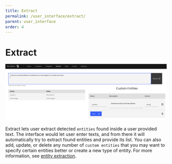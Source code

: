 ```yaml
---
title: Extract
permalink: /user_interface/extract/
parent: user_interface
order: 4
---
```


# Extract

![extract](images/extract.png)

Extract lets user extract detected `entities` found inside a user provided text. The interface would let user enter texts, and from there it will automatically try to extract found entities and provide its list. You can also add, update, or delete any number of `custom entities` that you may want to specify certain entities better or create a new type of entity. For more information, see [entity extraction](https://www.notion.so/Entity-Extraction-2d89cb0f4bbf46a1a72b8f9453359998?pvs=21).